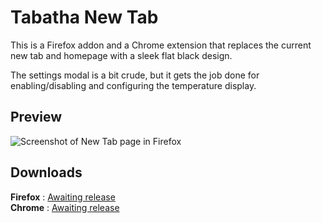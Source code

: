 # Tabatha New Tab

This is a Firefox addon and a Chrome extension that replaces the current new tab and homepage with a sleek flat black design.

The settings modal is a bit crude, but it gets the job done for enabling/disabling and configuring the temperature display.

## Preview

![Screenshot of New Tab page in Firefox](https://dustin.pics/269123faeda8538b.png)

## Downloads

**Firefox** : [Awaiting release](https://dstn.to)\
**Chrome** : [Awaiting release](https://dstn.to)
